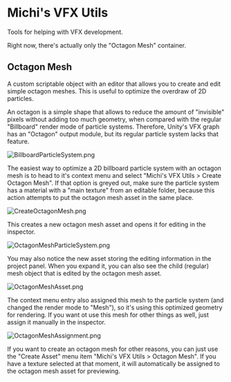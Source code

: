 # Michi's VFX Utils
Tools for helping with VFX development.

Right now, there's actually only the "Octagon Mesh" container.

## Octagon Mesh
A custom scriptable object with an editor that allows you to create and edit simple octagon meshes.
This is useful to optimize the overdraw of 2D particles.

An octagon is a simple shape that allows to reduce the amount of "invisible" pixels without adding too much geometry,
when compared with the regular "Billboard" render mode of particle systems.
Therefore, Unity's VFX graph has an "Octagon" output module, but its regular particle system lacks that feature.

![BillboardParticleSystem.png](https://drive.usercontent.google.com/download?id=1F9wvmMv9a0KYlkcoZcRchtm5dkAyx0fT)

The easiest way to optimize a 2D billboard particle system with an octagon mesh
is to head to it's context menu and select "Michi's VFX Utils > Create Octagon Mesh".
If that option is greyed out, make sure the particle system has a material with a "main texture" from an editable folder,
because this action attempts to put the octagon mesh asset in the same place.

![CreateOctagonMesh.png](https://drive.usercontent.google.com/download?id=1d64PsLCCFRZNI2dGNJe-5J5JruYJkgtf)

This creates a new octagon mesh asset and opens it for editing in the inspector.

![OctagonMeshParticleSystem.png](https://drive.usercontent.google.com/download?id=1M6nzAuTxjeRoE5rPPyciSNxu1yMcBbG3)

You may also notice the new asset storing the editing information in the project panel.
When you expand it, you can also see the child (regular) mesh object that is edited by the octagon mesh asset.

![OctagonMeshAsset.png](https://drive.usercontent.google.com/download?id=1JdARcWe2UsAf4pNtw8kmirxqTt5O54zu)

The context menu entry also assigned this mesh to the particle system (and changed the render mode to "Mesh"),
so it's using this optimized geometry for rendering.
If you want ot use this mesh for other things as well, just assign it manually in the inspector.

![OctagonMeshAssignment.png](https://drive.usercontent.google.com/download?id=1XOj7QRL9uoVNtLCY6_0sTgW5MPSsPcIb)

If you want to create an octagon mesh for other reasons, you can just use the "Create Asset" menu item "Michi's VFX Utils > Octagon Mesh".
If you have a texture selected at that moment, it will automatically be assigned to the octagon mesh asset for previewing.